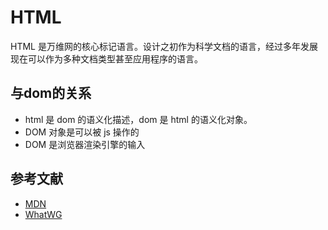 # HTML
HTML 是万维网的核心标记语言。设计之初作为科学文档的语言，经过多年发展现在可以作为多种文档类型甚至应用程序的语言。

## 与dom的关系
- html 是 dom 的语义化描述，dom 是 html 的语义化对象。
- DOM 对象是可以被 js 操作的
- DOM 是浏览器渲染引擎的输入

## 参考文献

- [MDN](https://developer.mozilla.org/en-US/docs/Web/HTML)
- [WhatWG](https://html.spec.whatwg.org/multipage/)
